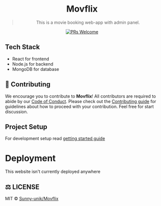 <div align="center">

# Movflix

> This is a movie booking web-app with admin panel.

[![PRs Welcome](https://img.shields.io/badge/PRs-welcome-brightgreen.svg?style=flat-square)](https://github.com/Sunny-unik/Movflix)

</div>

## Tech Stack

- React for frontend
- Node.js for backend
- MongoDB for database

## 🤝 Contributing

We encourage you to contribute to **Movflix**! All contributors are required to abide by our [Code of Conduct](/docs/Code-of-conduct.md). Please check out the [Contributing guide](/docs/Contributing.md) for guidelines about how to proceed with your contribution.
Feel free for start discussion.

## Project Setup

For development setup read [getting started guide](/docs/Getting-started-guide.md)

# Deployment

This website isn't currently deployed anywhere

## ⚖️ LICENSE

MIT © [Sunny-unik/Movflix](LICENSE)
